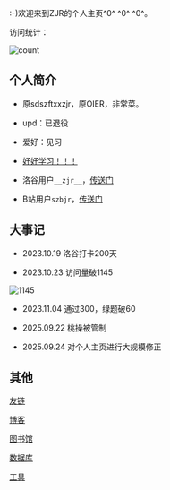 :-)欢迎来到ZJR的个人主页^0^ ^0^ ^0^。

访问统计：

![count](https://s01.flagcounter.com/count2/vnI1/bg_FFFFFF/txt_000000/border_CCCCCC/columns_2/maxflags_100/viewers_0/labels_0/pageviews_1/flags_0/percent_0)

## 个人简介

- 原sdszftxxzjr，原OIER，非常菜。

- upd：已退役
  
- 爱好：见习

- [好好学习！！！](https://www.bilibili.com/video/BV1iKhYzjEi8)
  
- 洛谷用户`__zjr__`，[传送门](https://www.luogu.com.cn/user/771893)

- B站用户`szbjr`，[传送门](https://space.bilibili.com/3546754607745681)

## 大事记

- 2023.10.19 洛谷打卡200天

- 2023.10.23 访问量破1145

![1145](https://cdn.luogu.com.cn/upload/image_hosting/2wgx43ub.png?x-oss-process=image/resize,m_lfit,h_170,w_225)

- 2023.11.04 通过300，绿题破60

- 2025.09.22 桃操被管制

- 2025.09.24 对个人主页进行大规模修正

## 其他

[友链](https://zjr9898.github.io/Friends)

[博客](https://zjr9898.github.io/Blogs)

[图书馆](https://zjr9898.github.io/Books)

[数据库](https://zjr9898.github.io/Data)

[工具](https://zjr9898.github.io/Tools)
